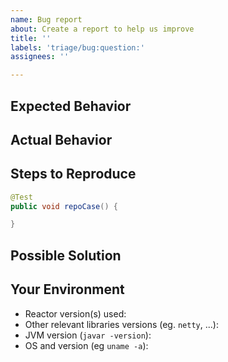 ```yaml
---
name: Bug report
about: Create a report to help us improve
title: ''
labels: 'triage/bug:question:'
assignees: ''

---
```


<!--- Provide a general summary of the issue in the Title above -->

<!--- /!\ Make sure to follow the Contribution Guidelines, notably for security issues and questions:
https://github.com/reactor/.github/blob/master/CONTRIBUTING.md
https://pivotal.io/security
https://github.com/reactor/.github/blob/master/CONTRIBUTING.md#question-do-you-have-a-question
-->

## Expected Behavior
<!--- Tell us what you think should happen. -->

## Actual Behavior
<!--- Tell us what happens instead of the expected behavior. -->

## Steps to Reproduce
<!---Provide a link to a live example, or an unambiguous set of steps to
reproduce this bug, eg. a unit test. Include code to reproduce, if relevant. -->

```java
@Test
public void repoCase() {

}
```

## Possible Solution
<!--- Not obligatory, but you can suggest a fix/reason for the bug. -->

## Your Environment
<!--- Include as many relevant details about the environment you experienced the bug in. -->
<!--- Especially, always include the version(s) of Reactor library/libraries you used! -->

* Reactor version(s) used:
* Other relevant libraries versions (eg. `netty`, ...):
* JVM version (`javar -version`):
* OS and version (eg `uname -a`):

